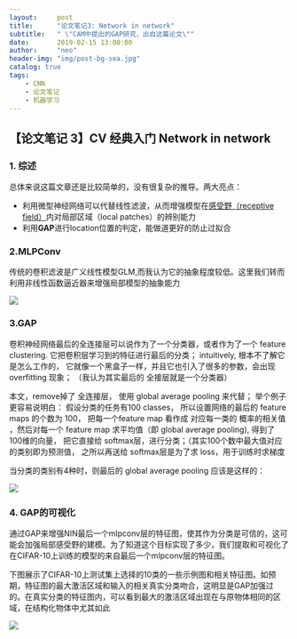 ```yaml
---
layout:     post
title:      "论文笔记3: Network in network"
subtitle:   " \"CAM中提出的GAP研究，出自这篇论文\""
date:       2019-02-15 13:00:00
author:     "neo"
header-img: "img/post-bg-sea.jpg"
catalog: true
tags:
    - CNN
    - 论文笔记
    - 机器学习
---
```


## 【论文笔记 3】CV 经典入门 Network in network

### 1. 综述

总体来说这篇文章还是比较简单的，没有很复杂的推导。两大亮点：

- 利用微型神经网络可以代替线性滤波，从而增强模型在[感受野（receptive field）](https://link.jianshu.com/?t=https%3A%2F%2Fblog.csdn.net%2Fbaidu_32173921%2Farticle%2Fdetails%2F70049186)内对局部区域（local patches）的辨别能力
- 利用**GAP**进行location位置的判定，能做道更好的防止过拟合

### 2.MLPConv

传统的卷积滤波是广义线性模型GLM,而我认为它的抽象程度较低。这里我们转而利用非线性函数逼近器来增强局部模型的抽象能力

![](http://neoyanghc-picture.oss-cn-beijing.aliyuncs.com/007bgNxTly1g1hl8ol221j30sa0dsjvs.jpg%29)

### 3.GAP

卷积神经网络最后的全连接层可以说作为了一个分类器，或者作为了一个 feature  clustering.   它把卷积层学习到的特征进行最后的分类；   intuitively, 根本不了解它是怎么工作的， 它就像一个黑盒子一样，并且它也引入了很多的参数，会出现 overfitting 现象；   （我认为其实最后的 全接层就是一个分类器）

本文，remove掉了 全连接层， 使用 global average pooling 来代替； 举个例子更容易说明白： 假设分类的任务有100 classes，  所以设置网络的最后的 feature maps 的个数为 100， 把每一个feature map 看作成 对应每一类的 概率的相关值 ，然后对每一个 feature map 求平均值（即 global average pooling), 得到了 100维的向量， 把它直接给 softmax层，进行分类；（其实100个数中最大值对应的类别即为预测值， 之所以再送给 softmax层是为了求 loss，用于训练时求梯度

当分类的类别有4种时，则最后的 global average pooling 应该是这样的：

![](http://neoyanghc-picture.oss-cn-beijing.aliyuncs.com/007bgNxTly1g1hlp4438mj30ld0f50td.jpg%29)



### 4. GAP的可视化

通过GAP来增强NIN最后一个mlpconv层的特征图，使其作为分类是可信的，这可能会加强局部感受野的建模。为了知道这个目标实现了多少，我们提取和可视化了在CIFAR-10上训练的模型的来自最后一个mlpconv层的特征图。

下图展示了CIFAR-10上测试集上选择的10类的一些示例图和相关特征图。如预期，特征图的最大激活区域和输入的相关真实分类吻合，这明显是GAP加强过的。在真实分类的特征图内，可以看到最大的激活区域出现在与原物体相同的区域，在结构化物体中尤其如此

![](http://neoyanghc-picture.oss-cn-beijing.aliyuncs.com/007bgNxTly1g1hlpwmn19j30qe0hgafv.jpg%29)

